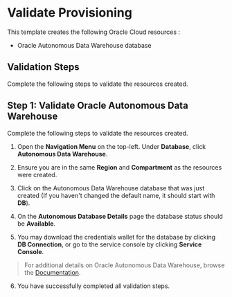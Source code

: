 # Validate Provisioning

This template creates the following Oracle Cloud resources :

* Oracle Autonomous Data Warehouse database

## Validation Steps

Complete the following steps to validate the resources created.

## **Step 1:** Validate Oracle Autonomous Data Warehouse

Complete the following steps to validate the resources created.

1. Open the **Navigation Menu** on the top-left. Under **Database**, click **Autonomous Data Warehouse**.

2. Ensure you are in the same **Region** and **Compartment** as the resources were created.

3. Click on the Autonomous Data Warehouse database that was just created (If you haven't changed the default name, it should start with **DB**).

4. On the **Autonomous Database Details** page the database status should be **Available**.

5. You may download the credentials wallet for the database by clicking **DB Connection**, or go to the service console by clicking **Service Console**.

> For additional details on Oracle Autonomous Data Warehouse, browse the [Documentation](https://docs.oracle.com/en/cloud/paas/autonomous-data-warehouse-cloud/).

6. You have successfully completed all validation steps.
